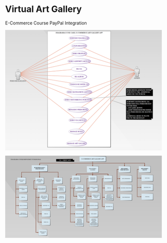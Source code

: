 # Virtual Art Gallery 
E-Commerce Course PayPal Integration

![](.readme_images/Use-Case-Diagram.png)

![](.readme_images/Functional-Decomposition-Diagram.png)
